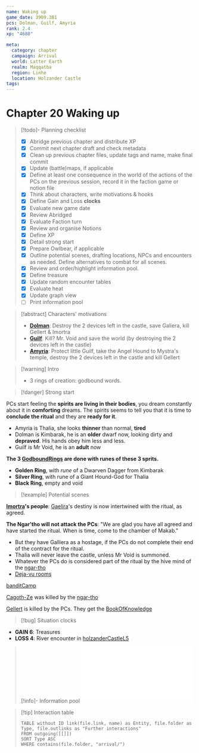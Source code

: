 ```yaml
---
name: Waking up
game_date: 3909.3B1
pcs: Dolman, Guilf, Amyria
rank: 2.4
xp: "4680" 

meta:
  category: chapter
  campaign: Arrival
  world: Latter Earth
  realm: Maqqatba
  region: Linhe
  location: Holzander Castle
tags: 
---
```

# Chapter 20 Waking up

> [!todo]- Planning checklist
> - [x] Abridge previous chapter and distribute XP
> - [x] Commit next chapter draft and check metadata
> - [x] Clean up previous chapter files, update tags and name, make final commit
> - [x] Update (battle)maps, if applicable
> - [x] Define at least one consequence in the world of the actions of the PCs on the previous session, record it in the faction game or notion file
> - [x] Think about characters, write motivations & hooks
> - [x] Define Gain and Loss **clocks**
> - [x] Evaluate new game date
> - [x] Review Abridged
> - [x] Evaluate Faction turn
> - [x] Review and organise Notions
> - [x] Define XP
> - [x] Detail strong start
> - [x] Prepare Owlbear, if applicable
> - [x] Outline potential scenes, drafting locations, NPCs and encounters as needed. Define alternatives to combat for all scenes.
> - [x] Review and order/highlight information pool.
> - [x] Define treasure
> - [x] Update random encounter tables
> - [x] Evaluate heat
> - [x] Update graph view
> - [ ] Print information pool

> [!abstract] Characters' motivations
> - **[Dolman](../pcs/Dolman.md)**: Destroy the 2 devices left in the castle, save Galiera, kill Gellert & Imortra
> - **[Guilf](../pcs/Guilf.md)**: Kill? Mr. Void and save the world (by destroying the 2 devices left in the castle)
> - **[Amyria](../pcs/Amyria.md)**: Protect little Guilf, take the Angel Hound to Mystra's temple, destroy the 2 devices left in the castle and kill Gellert

> [!warning] Intro
> - 3 rings of creation: godbound words.

> [!danger] Strong start

PCs start feeling the **spirits are living in their bodies**, you dream constantly about it in **comforting** dreams. The spirits seems to tell you that it is time to **conclude the ritual** and they are **ready for it**.

- Amyria is Thalia, she looks **thinner** than normal, **tired**
- Dolman is Kimbarak, he is an **older** dwarf now, looking dirty and **depraved**. His hands obey him less and less.
- Guilf is Mr Void, he is an **adult** now

**The 3 [GodboundRings](../objects/GodboundRings.md) are done with runes of these 3 sprits.**
- **Golden Ring**, with *rune* of a Dwarven Dagger from Kimbarak
- **Silver Ring**, with rune of a Giant Hound-God for Thalia
- **Black Ring**, empty and void

> [!example] Potential scenes

**[Imortra](../npcs/Imortra.md)'s people**: [Gaelira](../npcs/Gaelira.md)'s destiny is now intertwined with the ritual, as agreed.

**The Ngar'tho will not attack the PCs**: "We are glad you have all agreed and have started the ritual. When is time, come to the chamber of Makab."
- But they have Galliera as a hostage, if the PCs do not complete their end of the contract for the ritual.
- Thalia will never leave the castle, unless Mr Void is summoned.
- Whatever the PCs do is considered part of the ritual by the hive mind of the [ngar-tho](../../_gm/statblocks/ngar-tho.md)
- [Deja-vu rooms](chap019.md#Deja-vu%20rooms)

[banditCamp](../locations/banditCamp.md)

[Cagoth-Ze](../npcs/Cagoth-Ze.md) was killed by the [ngar-tho](../../_gm/statblocks/ngar-tho.md)

[Gellert](../npcs/Gellert.md) is killed by the PCs. They get the [BookOfKnowledge](../objects/BookOfKnowledge.md)

> [!bug] Situation clocks

- **GAIN 6**: Treasures
- **LOSS 4**: River encounter in [holzanderCastleL5](../locations/holzanderCastleL5.md) 

> [!info]- Information pool
> ![Information pool](arrival/_informationPool.md)

> [!tip] Interaction table 
> 
> ```dataview
> TABLE without ID link(file.link, name) as Entity, file.folder as Type, file.outlinks as "Further interactions"
> FROM outgoing([[]]) 
> SORT Type ASC
> WHERE contains(file.folder, "arrival/")
> ```

